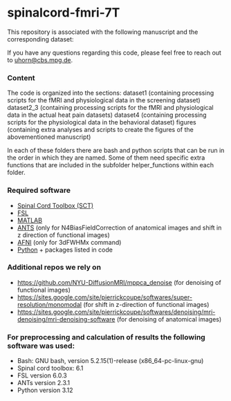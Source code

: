 # spinalcord-fmri-7T

This repository is associated with the following manuscript and the corresponding dataset:

If you have any questions regarding this code, please feel free to reach out to uhorn@cbs.mpg.de.

### Content

The code is organized into the sections:
  dataset1 (containing processing scripts for the fMRI and physiological data in the screening dataset)
  dataset2_3 (containing processing scripts for the fMRI and physiological data in the actual heat pain datasets)
  dataset4 (containing processing scripts for the physiological data in the behavioral dataset)
  figures (containing extra analyses and scripts to create the figures of the abovementioned manuscript)

In each of these folders there are bash and python scripts that can be run in the order in which they are named. Some of them need specific extra functions that are included in the subfolder helper_functions within each folder.

### Required software

* [Spinal Cord Toolbox (SCT)](https://spinalcordtoolbox.com/index.html)
* [FSL](https://fsl.fmrib.ox.ac.uk/fsl/fslwiki/FSL)
* [MATLAB](https://de.mathworks.com/products/matlab.html)
* [ANTS](https://github.com/ANTsX/ANTs) (only for N4BiasFieldCorrection of anatomical images and shift in z direction of functional images)
* [AFNI](https://afni.nimh.nih.gov/) (only for 3dFWHMx command)
* [Python](https://www.python.org/) + packages listed in code

### Additional repos we rely on

* https://github.com/NYU-DiffusionMRI/mppca_denoise  (for denoising of functional images)
* https://sites.google.com/site/pierrickcoupe/softwares/super-resolution/monomodal  (for shift in z-direction of functional images)
* https://sites.google.com/site/pierrickcoupe/softwares/denoising/mri-denoising/mri-denoising-software  (for denoising of anatomical images)

### For preprocessing and calculation of results the following software was used:

* Bash: GNU bash, version 5.2.15(1)-release (x86_64-pc-linux-gnu)
* Spinal cord toolbox: 6.1
* FSL version 6.0.3
* ANTs version 2.3.1
* Python version 3.12
